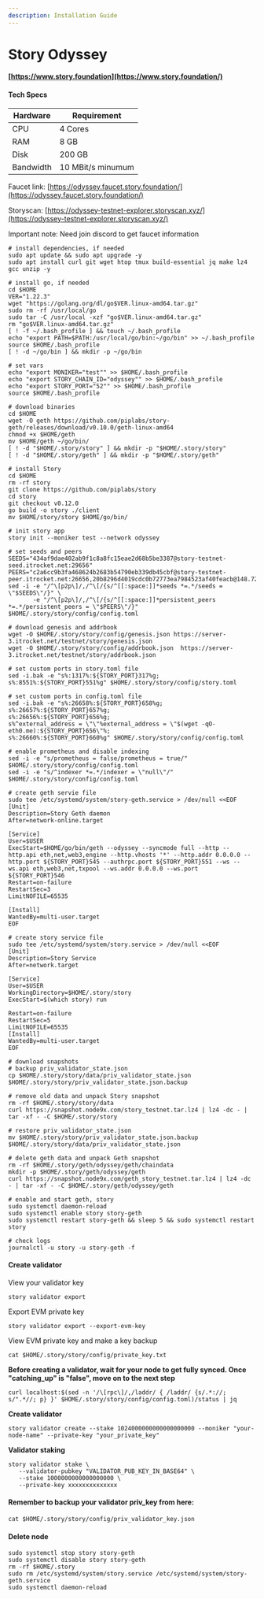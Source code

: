 ```yaml
---
description: Installation Guide
---
```


# Story Odyssey

#### [https://www.story.foundation](https://www.story.foundation/) <a href="#system-specs" id="system-specs"></a>

#### Tech Specs <a href="#system-specs" id="system-specs"></a>

| Hardware  | Requirement       |
| --------- | ----------------- |
| CPU       | 4 Cores           |
| RAM       | 8 GB              |
| Disk      | 200 GB            |
| Bandwidth | 10 MBit/s minumum |

Faucet link: [https://odyssey.faucet.story.foundation/](https://odyssey.faucet.story.foundation/)

Storyscan: [https://odyssey-testnet-explorer.storyscan.xyz/](https://odyssey-testnet-explorer.storyscan.xyz/)

Important note: Need join discord to get faucet information

```
# install dependencies, if needed
sudo apt update && sudo apt upgrade -y
sudo apt install curl git wget htop tmux build-essential jq make lz4 gcc unzip -y
```



```
# install go, if needed
cd $HOME
VER="1.22.3"
wget "https://golang.org/dl/go$VER.linux-amd64.tar.gz"
sudo rm -rf /usr/local/go
sudo tar -C /usr/local -xzf "go$VER.linux-amd64.tar.gz"
rm "go$VER.linux-amd64.tar.gz"
[ ! -f ~/.bash_profile ] && touch ~/.bash_profile
echo "export PATH=$PATH:/usr/local/go/bin:~/go/bin" >> ~/.bash_profile
source $HOME/.bash_profile
[ ! -d ~/go/bin ] && mkdir -p ~/go/bin

# set vars
echo "export MONIKER="test"" >> $HOME/.bash_profile
echo "export STORY_CHAIN_ID="odyssey"" >> $HOME/.bash_profile
echo "export STORY_PORT="52"" >> $HOME/.bash_profile
source $HOME/.bash_profile

# download binaries
cd $HOME
wget -O geth https://github.com/piplabs/story-geth/releases/download/v0.10.0/geth-linux-amd64
chmod +x $HOME/geth
mv $HOME/geth ~/go/bin/
[ ! -d "$HOME/.story/story" ] && mkdir -p "$HOME/.story/story"
[ ! -d "$HOME/.story/geth" ] && mkdir -p "$HOME/.story/geth"

# install Story
cd $HOME
rm -rf story
git clone https://github.com/piplabs/story
cd story
git checkout v0.12.0
go build -o story ./client 
mv $HOME/story/story $HOME/go/bin/

# init story app
story init --moniker test --network odyssey

# set seeds and peers
SEEDS="434af9dae402ab9f1c8a8fc15eae2d68b5be3387@story-testnet-seed.itrocket.net:29656"
PEERS="c2a6cc9b3fa468624b2683b54790eb339db45cbf@story-testnet-peer.itrocket.net:26656,20b8296d4019cdc0b72773ea7984523af40feacb@148.72.138.4:26656,201ce716a03aa45a7e037575a996a5082348eb44@148.72.138.7:26656,ae07ef7d61f38ce3b96e95450c5d4776a1ce1d5e@148.72.138.6:26656,2086affe2a3ea6ba3a9e6ca16a3ba406906f6eea@141.98.217.151:26656,d5519e378247dfb61dfe90652d1fe3e2b3005a5b@213.239.207.162:26656,04e5734295da362f09a61dd0a9999449448a0e5c@52.14.39.177:26656,4d881b88285d41d2f6c33fdf50a307666aacaca1@65.109.36.231:52656,b04bae4f88ca12d45fc14be29ce96837b61a72b8@65.109.49.115:26656,e7b7a84d9b93df03d1843c288ca97f6d3e6a1045@15.235.225.237:16756,7ecb96bb4778b3f979be7c8e720cc9ee739ac770@104.198.43.15:26656,0f1b1840d2f3302b60a671be500b181eb354e21f@5.9.117.149:45656,c5c214377b438742523749bb43a2176ec9ec983c@176.9.54.69:26656,5dec0b793789d85c28b1619bffab30d5668039b7@150.136.113.152:26656,89a07021f98914fbac07aae9fbb12a92c5b6b781@152.53.102.226:26656,5c713a045806be88171d27b837ea4dbcd5dbf5c0@68.183.231.160:26656,81eaee3be00b21d0a124016b62fb7176fa05a4f9@185.198.49.133:33556,e83d15daaccdbe1aa2ac9446dabe9986cf6c67c2@152.53.66.0:26656,4f7931c2c795da73d7ea20f0166791f134f6e45e@2.59.117.67:26656,2df2b0b66f267939fea7fe098cfee696d6243cec@65.108.193.224:23656,bd58bf29180f476bd250af22d6026559d7eff289@146.59.118.198:26656,3d0dc5d0d61ed8eb4559708d6725fa27846754ba@65.108.75.179:11656,07ab4164e1d0ee17c565542856ac58981537156f@185.16.38.165:42656,434af9dae402ab9f1c8a8fc15eae2d68b5be3387@142.132.253.112:29656"
sed -i -e "/^\[p2p\]/,/^\[/{s/^[[:space:]]*seeds *=.*/seeds = \"$SEEDS\"/}" \
       -e "/^\[p2p\]/,/^\[/{s/^[[:space:]]*persistent_peers *=.*/persistent_peers = \"$PEERS\"/}" $HOME/.story/story/config/config.toml

# download genesis and addrbook
wget -O $HOME/.story/story/config/genesis.json https://server-3.itrocket.net/testnet/story/genesis.json
wget -O $HOME/.story/story/config/addrbook.json  https://server-3.itrocket.net/testnet/story/addrbook.json

# set custom ports in story.toml file
sed -i.bak -e "s%:1317%:${STORY_PORT}317%g;
s%:8551%:${STORY_PORT}551%g" $HOME/.story/story/config/story.toml

# set custom ports in config.toml file
sed -i.bak -e "s%:26658%:${STORY_PORT}658%g;
s%:26657%:${STORY_PORT}657%g;
s%:26656%:${STORY_PORT}656%g;
s%^external_address = \"\"%external_address = \"$(wget -qO- eth0.me):${STORY_PORT}656\"%;
s%:26660%:${STORY_PORT}660%g" $HOME/.story/story/config/config.toml

# enable prometheus and disable indexing
sed -i -e "s/prometheus = false/prometheus = true/" $HOME/.story/story/config/config.toml
sed -i -e "s/^indexer *=.*/indexer = \"null\"/" $HOME/.story/story/config/config.toml

# create geth servie file
sudo tee /etc/systemd/system/story-geth.service > /dev/null <<EOF
[Unit]
Description=Story Geth daemon
After=network-online.target

[Service]
User=$USER
ExecStart=$HOME/go/bin/geth --odyssey --syncmode full --http --http.api eth,net,web3,engine --http.vhosts '*' --http.addr 0.0.0.0 --http.port ${STORY_PORT}545 --authrpc.port ${STORY_PORT}551 --ws --ws.api eth,web3,net,txpool --ws.addr 0.0.0.0 --ws.port ${STORY_PORT}546
Restart=on-failure
RestartSec=3
LimitNOFILE=65535

[Install]
WantedBy=multi-user.target
EOF

# create story service file
sudo tee /etc/systemd/system/story.service > /dev/null <<EOF
[Unit]
Description=Story Service
After=network.target

[Service]
User=$USER
WorkingDirectory=$HOME/.story/story
ExecStart=$(which story) run

Restart=on-failure
RestartSec=5
LimitNOFILE=65535
[Install]
WantedBy=multi-user.target
EOF

# download snapshots
# backup priv_validator_state.json
cp $HOME/.story/story/data/priv_validator_state.json $HOME/.story/story/priv_validator_state.json.backup

# remove old data and unpack Story snapshot
rm -rf $HOME/.story/story/data
curl https://snapshot.node9x.com/story_testnet.tar.lz4 | lz4 -dc - | tar -xf - -C $HOME/.story/story

# restore priv_validator_state.json
mv $HOME/.story/story/priv_validator_state.json.backup $HOME/.story/story/data/priv_validator_state.json

# delete geth data and unpack Geth snapshot
rm -rf $HOME/.story/geth/odyssey/geth/chaindata
mkdir -p $HOME/.story/geth/odyssey/geth
curl https://snapshot.node9x.com/geth_story_testnet.tar.lz4 | lz4 -dc - | tar -xf - -C $HOME/.story/geth/odyssey/geth

# enable and start geth, story
sudo systemctl daemon-reload
sudo systemctl enable story story-geth
sudo systemctl restart story-geth && sleep 5 && sudo systemctl restart story

# check logs
journalctl -u story -u story-geth -f
```

#### Create validator <a href="#create-validator" id="create-validator"></a>

View your validator key



```
story validator export
```

Export EVM private key



```
story validator export --export-evm-key
```

View EVM private key and make a key backup



```
cat $HOME/.story/story/config/private_key.txt
```



**Before creating a validator, wait for your node to get fully synced. Once "catching\_up" is "false", move on to the next step**



```
curl localhost:$(sed -n '/\[rpc\]/,/laddr/ { /laddr/ {s/.*://; s/".*//; p} }' $HOME/.story/story/config/config.toml)/status | jq
```

**Create validator**



```
story validator create --stake 1024000000000000000000 --moniker "your-node-name" --private-key "your_private_key"
```

**Validator staking**



```
story validator stake \
   --validator-pubkey "VALIDATOR_PUB_KEY_IN_BASE64" \
   --stake 1000000000000000000 \
   --private-key xxxxxxxxxxxxxx
```

#### Remember to backup your validator priv\_key from here: <a href="#remember-to-backup-your-validator-priv_key-from-here" id="remember-to-backup-your-validator-priv_key-from-here"></a>



```
cat $HOME/.story/story/config/priv_validator_key.json
```

#### Delete node <a href="#delete-node" id="delete-node"></a>



```
sudo systemctl stop story story-geth
sudo systemctl disable story story-geth
rm -rf $HOME/.story
sudo rm /etc/systemd/system/story.service /etc/systemd/system/story-geth.service
sudo systemctl daemon-reload
```
